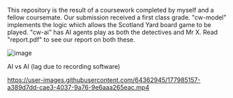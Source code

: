 This repository is the result of a coursework completed by myself and a fellow coursemate. Our submission received a first class grade. "cw-model" implements
the logic which allows the Scotland Yard board game to be played. "cw-ai" has AI agents play as both the detectives and Mr X. Read "report.pdf" to see our report on both these.

![image](https://user-images.githubusercontent.com/64362945/177985377-06fec9ee-7813-4e3c-adbf-262e3b0c0aa8.png)

AI vs AI (lag due to recording software)

https://user-images.githubusercontent.com/64362945/177985157-a389d7dd-cae3-4037-9a76-9e6aaa265eac.mp4
